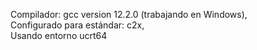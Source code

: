 Compilador: gcc version 12.2.0 (trabajando en Windows),  
Configurado para estándar: c2x,  
Usando entorno ucrt64
